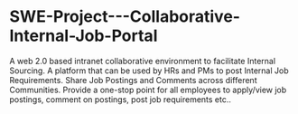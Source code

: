 # SWE-Project---Collaborative-Internal-Job-Portal
A web 2.0 based intranet collaborative environment to facilitate Internal Sourcing. A platform that can be used by HRs and PMs to post Internal Job Requirements. Share Job Postings and Comments across different Communities. Provide a one-stop point for all employees to apply/view job postings, comment on postings, post job requirements etc..

